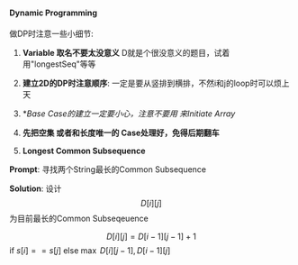 #### Dynamic Programming 



做DP时注意一些小细节:

1. **Variable 取名不要太没意义** D就是个很没意义的题目，试着用"longestSeq"等等

2. **建立2D的DP时注意顺序**: 一定是要从竖排到横排，不然i和j的loop时可以烦上天

3. **Base Case的建立一定要小心，注意不要用 *来Initiate Array**  

4. **先把空集 或者和长度唯一的 Case处理好，免得后期翻车** 

   







1. **Longest Common Subsequence**

**Prompt**: 寻找两个String最长的Common Subsequence

**Solution**: 设计$$D[i][j]$$ 为目前最长的Common Subseqeuence

$$D[i][j]=D[i-1][j-1] + 1$$ if $s[i]==s[j]$ else $\max \  D[i][j-1], D[i-1][j]$  



